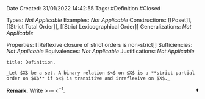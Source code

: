 <br />
<br />

Date Created: 31/01/2022 14:42:55
Tags: #Definition #Closed 

Types: _Not Applicable_
Examples: _Not Applicable_
Constructions: [[Poset]], [[Strict Total Order]], [[Strict Lexicographical Order]]
Generalizations: _Not Applicable_

Properties: [[Reflexive closure of strict orders is non-strict]]
Sufficiencies: _Not Applicable_
Equivalences: _Not Applicable_
Justifications: _Not Applicable_

``` ad-Definition
title: Definition.

_Let $X$ be a set. A binary relation $<$ on $X$ is a **strict partial order on $X$** if $<$ is transitive and irreflexive on $X$._

```

**Remark.** Write $>\,\coloneqq\,<^{-1}$.<span style="float:right;">$\blacklozenge$</span>

